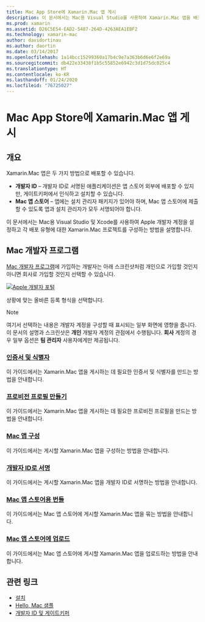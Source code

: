 ```yaml
---
title: Mac App Store에 Xamarin.Mac 앱 게시
description: 이 문서에서는 Mac용 Visual Studio를 사용하여 Xamarin.Mac 앱을 배포하는 방법을 설명합니다. Mac 개발자 계정을 설정하는 방법, 코드 서명을 위해 인증서를 만드는 방법 및 이를 사용하여 직접 또는 Mac App Store를 통해 배포할 수 있는 Mac 앱을 빌드하는 방법을 설명합니다.
ms.prod: xamarin
ms.assetid: D26C5E54-EAD2-5487-264D-4263AEA1EBF2
ms.technology: xamarin-mac
author: davidortinau
ms.author: daortin
ms.date: 03/14/2017
ms.openlocfilehash: 1a14bcc15299360a17b4c9e7a363b6d6e6f2e69a
ms.sourcegitcommit: db422e33438f1b5c55852e6942c3d1d75dc025c4
ms.translationtype: HT
ms.contentlocale: ko-KR
ms.lasthandoff: 01/24/2020
ms.locfileid: "76725027"
---
```

# <a name="publishing-xamarinmac-apps-to-the-mac-app-store"></a>Mac App Store에 Xamarin.Mac 앱 게시

## <a name="overview"></a>개요

Xamarin.Mac 앱은 두 가지 방법으로 배포할 수 있습니다.

- **개발자 ID** – 개발자 ID로 서명된 애플리케이션은 앱 스토어 외부에 배포할 수 있지만, 게이트키퍼에서 인식하고 설치할 수 있습니다.
- **Mac 앱 스토어** – 앱에는 설치 관리자 패키지가 있어야 하며, Mac 앱 스토어에 제출할 수 있도록 앱과 설치 관리자가 모두 서명되어야 합니다.

이 문서에서는 Mac용 Visual Studio 및 Xcode를 사용하여 Apple 개발자 계정을 설정하고 각 배포 유형에 대한 Xamarin.Mac 프로젝트를 구성하는 방법을 설명합니다.

## <a name="mac-developer-program"></a>Mac 개발자 프로그램

[Mac 개발자 프로그램](https://developer.apple.com/devcenter/mac/)에 가입하는 개발자는 아래 스크린샷처럼 개인으로 가입할 것인지 아니면 회사로 가입할 것인지 선택할 수 있습니다.

[![Apple 개발자 포털](images/image1.png "Apple 개발자 포털")](images/image1-large.png#lightbox)

상황에 맞는 올바른 등록 형식을 선택합니다.

> [!NOTE]
> 여기서 선택하는 내용은 개발자 계정을 구성할 때 표시되는 일부 화면에 영향을 줍니다. 이 문서의 설명과 스크린샷은 **개인** 개발자 계정의 관점에서 수행됩니다. **회사** 계정의 경우 일부 옵션은 **팀 관리자** 사용자에게만 제공됩니다.

### <a name="certificates-and-identifiersmacdeploy-testpublishing-to-the-app-storecertificates-identifiersmd"></a>[인증서 및 식별자](~/mac/deploy-test/publishing-to-the-app-store/certificates-identifiers.md)

이 가이드에서는 Xamarin.Mac 앱을 게시하는 데 필요한 인증서 및 식별자를 만드는 방법을 안내합니다.

### <a name="create-provisioning-profilemacdeploy-testpublishing-to-the-app-storeprofilesmd"></a>[프로비전 프로필 만들기](~/mac/deploy-test/publishing-to-the-app-store/profiles.md)

이 가이드에서는 Xamarin.Mac 앱을 게시하는 데 필요한 프로비전 프로필을 만드는 방법을 안내합니다.

### <a name="mac-app-configurationmacdeploy-testpublishing-to-the-app-storeapp-configurationmd"></a>[Mac 앱 구성](~/mac/deploy-test/publishing-to-the-app-store/app-configuration.md)

이 가이드에서는 게시할 Xamarin.Mac 앱을 구성하는 방법을 안내합니다.

### <a name="sign-with-developer-idmacdeploy-testpublishing-to-the-app-storesigningmd"></a>[개발자 ID로 서명](~/mac/deploy-test/publishing-to-the-app-store/signing.md)

이 가이드에서는 게시할 Xamarin.Mac 앱을 개발자 ID로 서명하는 방법을 안내합니다.

### <a name="bundle-for-mac-app-storemacdeploy-testpublishing-to-the-app-storebundlingmd"></a>[Mac 앱 스토어용 번들](~/mac/deploy-test/publishing-to-the-app-store/bundling.md)

이 가이드에서는 Mac 앱 스토어에 게시할 Xamarin.Mac 앱을 묶는 방법을 안내합니다.

### <a name="upload-to-mac-app-storemacdeploy-testpublishing-to-the-app-storeuploadingmd"></a>[Mac 앱 스토어에 업로드](~/mac/deploy-test/publishing-to-the-app-store/uploading.md)

이 가이드에서는 Mac 앱 스토어에 게시할 Xamarin.Mac 앱을 업로드하는 방법을 안내합니다.

## <a name="related-links"></a>관련 링크

- [설치](/visualstudio/mac/installation/)
- [Hello, Mac 샘플](~/mac/get-started/hello-mac.md)
- [개발자 ID 및 게이트키퍼](https://developer.apple.com/developer-id/)
